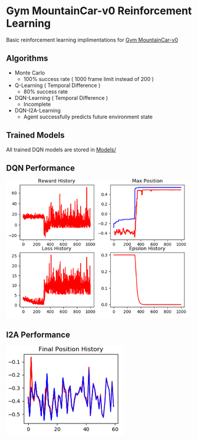 # Gym MountainCar-v0 Reinforcement Learning
Basic reinforcement learning implimentations for [Gym MountainCar-v0](https://github.com/openai/gym/wiki/MountainCar-v0)
## Algorithms
- Monte Carlo
  - 100% success rate ( 1000 frame limit instead of 200 )
- Q-Learning ( Temporal Difference )
  - 80% success rate
- DQN-Learning ( Temporal Difference )
  - Incomplete
- DQN-I2A-Learning
  - Agent successfully predicts future environment state

## Trained Models
All trained DQN models are stored in [Models/](https://github.com/iamPres/mountain-car-RL/tree/DQN-learning/Models)

## DQN Performance
![GitHub Logo](/Figure_2.png)
## I2A Performance
![GitHub Logo](/Figure_3.png)
